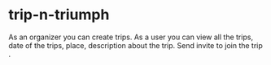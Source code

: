 # trip-n-triumph
 As an organizer you can create trips. As a user you can view all the trips, date of the trips, place, description about the trip. Send invite to join the trip .
